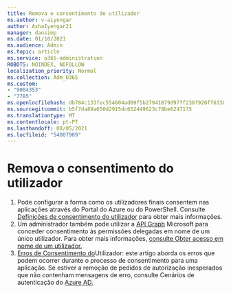 ```yaml
---
title: Remova o consentimento do utilizador
ms.author: v-aiyengar
author: AshaIyengar21
manager: dansimp
ms.date: 01/18/2021
ms.audience: Admin
ms.topic: article
ms.service: o365-administration
ROBOTS: NOINDEX, NOFOLLOW
localization_priority: Normal
ms.collection: Adm_O365
ms.custom:
- "9004353"
- "7785"
ms.openlocfilehash: db784c133fec554604ad09f5b27941879d97ff238f926ff6338d0f3b7c3c4105
ms.sourcegitcommit: b5f7da89a650d2915dc652449623c78be6247175
ms.translationtype: MT
ms.contentlocale: pt-PT
ms.lasthandoff: 08/05/2021
ms.locfileid: "54007909"
---
```

# <a name="troubleshoot-user-consent"></a>Remova o consentimento do utilizador

1. Pode configurar a forma como os utilizadores finais consentem nas aplicações através do Portal do Azure ou do PowerShell. Consulte [Definições de consentimento do utilizador](https://docs.microsoft.com/azure/active-directory/manage-apps/configure-user-consent?tabs=azure-portal#user-consent-settings) para obter mais informações.
1. Um administrador também pode utilizar a [API Graph](https://docs.microsoft.com/azure/active-directory/manage-apps/configure-user-consent?tabs=azure-portal#user-consent-settings) Microsoft para conceder consentimento às permissões delegadas em nome de um único utilizador. Para obter mais informações, [consulte Obter acesso em nome de um utilizador.](https://docs.microsoft.com/graph/auth-v2-user)
1. [Erros de Consentimento do](https://docs.microsoft.com/azure/active-directory/manage-apps/application-sign-in-unexpected-user-consent-error)Utilizador: este artigo aborda os erros que podem ocorrer durante o processo de consentimento para uma aplicação. Se estiver a remoção de pedidos de autorização inesperados que não contenham mensagens de erro, consulte Cenários de autenticação do [Azure AD.](https://docs.microsoft.com/azure/active-directory/manage-apps/application-sign-in-unexpected-user-consent-error)